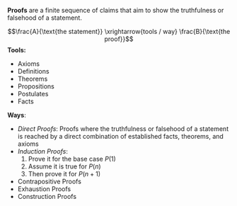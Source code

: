 **Proofs** are a finite sequence of claims that aim to show the truthfulness or falsehood of a statement.

$$\frac{A}{\text{the  statement}} \xrightarrow{tools / way} \frac{B}{\text{the  proof}}$$
**Tools:** 
- Axioms
- Definitions
- Theorems
- Propositions
- Postulates
- Facts 

**Ways**:
- *Direct Proofs*: Proofs where the truthfulness or falsehood of a statement is reached by a direct combination of established facts, theorems, and axioms
- *Induction Proofs*:
	1. Prove it for the base case $P(1)$
	2. Assume it is true for $P(n)$
	3. Then prove it for $P(n+1)$
- Contrapositive Proofs
- Exhaustion Proofs
- Construction Proofs